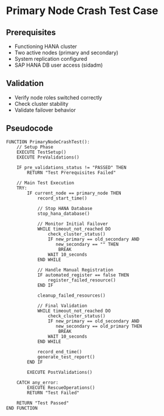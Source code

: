 # Primary Node Crash Test Case

## Prerequisites

- Functioning HANA cluster
- Two active nodes (primary and secondary)
- System replication configured
- SAP HANA DB user access (sidadm)

## Validation

- Verify node roles switched correctly
- Check cluster stability
- Validate failover behavior

## Pseudocode

```pseudocode
FUNCTION PrimaryNodeCrashTest():
    // Setup Phase
    EXECUTE TestSetup()
    EXECUTE PreValidations()

    IF pre_validations_status != "PASSED" THEN
        RETURN "Test Prerequisites Failed"

    // Main Test Execution
    TRY:
        IF current_node == primary_node THEN
            record_start_time()
            
            // Stop HANA Database
            stop_hana_database()
            
            // Monitor Initial Failover
            WHILE timeout_not_reached DO
                check_cluster_status()
                IF new_primary == old_secondary AND 
                   new_secondary == "" THEN
                    BREAK
                WAIT 10_seconds
            END WHILE

            // Handle Manual Registration
            IF automated_register == false THEN
                register_failed_resource()
            END IF

            cleanup_failed_resources()
            
            // Final Validation
            WHILE timeout_not_reached DO
                check_cluster_status()
                IF new_primary == old_secondary AND 
                   new_secondary == old_primary THEN
                    BREAK
                WAIT 10_seconds
            END WHILE

            record_end_time()
            generate_test_report()
        END IF

        EXECUTE PostValidations()

    CATCH any_error:
        EXECUTE RescueOperations()
        RETURN "Test Failed"

    RETURN "Test Passed"
END FUNCTION
```